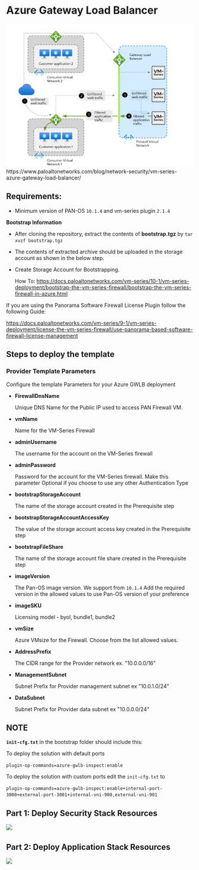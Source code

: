 # **Azure Gateway Load Balancer**

<p align="left">
<img src="https://github.com/PaloAltoNetworks/Azure-GWLB/blob/main/Images/azure_gwlb.webp">
 https://www.paloaltonetworks.com/blog/network-security/vm-series-azure-gateway-load-balancer/
</p>



## **Requirements:**

- Minimum version of PAN-OS `10.1.4` and vm-series plugin `2.1.4` 

**Bootstrap Information**

  - After cloning the repository, extract the contents of **bootstrap.tgz** by `tar xvzf bootstrap.tgz`
  - The contents of extracted archive should be uploaded in the storage account as shown in the below step.
  - Create Storage Account for Bootstrapping. 
    
    How To: https://docs.paloaltonetworks.com/vm-series/10-1/vm-series-deployment/bootstrap-the-vm-series-firewall/bootstrap-the-vm-series-firewall-in-azure.html

  If you are using the Panorama Software Firewall License Plugin follow the following Guide:

  https://docs.paloaltonetworks.com/vm-series/9-1/vm-series-deployment/license-the-vm-series-firewall/use-panorama-based-software-firewall-license-management

## **Steps to deploy the template**

 ### **Provider Template Parameters**

   Configure the template Parameters for your Azure GWLB deployment

- **FirewallDnsName**

    Unique DNS Name for the Public IP used to access PAN Firewall VM.
   
- **vmName**

    Name for the VM-Series Firewall
   
- **adminUsername**
 
    The username for the account on the VM-Series firewall

- **adminPassword**

    Password for the account for the VM-Series firewall. Make this parameter Optional if you choose to use any other Authentication Type

- **bootstrapStorageAccount**

    The name of the storage account created in the Prerequisite step
   
- **bootstrapStorageAccountAccessKey**

    The value of the storage account access key  created in the Prerequisite step
   
- **bootstrapFileShare**

    The name of the storage account file share created in the Prerequisite step
   
- **imageVersion**
   
    The Pan-OS image version. We support from `10.1.4` Add the required version in the allowed values to use Pan-OS version of your preference
   
- **imageSKU**

    Licensing model - byol, bundle1, bundle2
   
- **vmSize**
   
   Azure VMsize for the Firewall. Choose from the list allowed values.
 
- **AddressPrefix**

   The CIDR range for the Provider network ex. "10.0.0.0/16"
   
- **ManagementSubnet**
   
   Subnet Prefix for Provider management subnet ex "10.0.1.0/24"
   
- **DataSubnet**

   Subnet Prefix for Provider data subnet ex "10.0.0.0/24"

## **NOTE**

**`init-cfg.txt`** in the bootstrap folder should include this:

To deploy the solution with default ports

`plugin-op-commands=azure-gwlb-inspect:enable`

To deploy the solution with custom ports edit the `init-cfg.txt` to

`plugin-op-commands=azure-gwlb-inspect:enable+internal-port-3000+external-port-3001+internal-vni-900,external-vni-901`


## **Part 1: Deploy Security Stack Resources**

[<img src="http://azuredeploy.net/deploybutton.png"/>](https://portal.azure.com/#create/Microsoft.Template/uri/https%3A%2F%2Fraw.githubusercontent.com%2FPaloAltoNetworks%2FAzure-GWLB%2Fmaster%2Fsecurity-stack.json)

## **Part 2: Deploy Application Stack Resources**

[<img src="http://azuredeploy.net/deploybutton.png"/>](https://portal.azure.com/#create/Microsoft.Template/uri/https%3A%2F%2Fraw.githubusercontent.com%2FPaloAltoNetworks%2FAzure-GWLB%2Fmaster%2Fconsumer-simple-lb.json)




